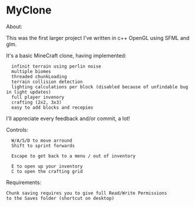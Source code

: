 # MyClone
About:

  This was the first larger project I've written in c++ OpenGL using SFML and glm.
  
  It's a basic MineCraft clone, having implemented:
      
      infinit terrain using perlin noise
      multiple biomes
      threaded chunkLoading
      terrain collision detection
      lighting calculations per block (disabled because of unfindable bug in light updates)
      full player invenory
      crafting (2x2, 3x3)
      easy to add blocks and recepies   

  I'll appreciate every feedback and/or commit, a lot!

Controls:
	
	  W/A/S/D to move arround
	  Shift to sprint forwards
	  
	  Escape to get back to a menu / out of inventory
	  
	  E to open up your inventory
	  C to open the crafting grid
	
	
Requirements:
	
    Chunk saving requires you to give full Read/Write Permissions 
    to the Saves folder (shortcut on desktop)
